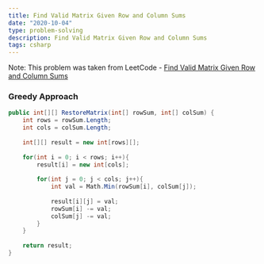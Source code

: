 ```yaml
---
title: Find Valid Matrix Given Row and Column Sums
date: "2020-10-04"
type: problem-solving
description: Find Valid Matrix Given Row and Column Sums
tags: csharp
---
```


Note: This problem was taken from LeetCode - [Find Valid Matrix Given Row and Column Sums](https://leetcode.com/problems/find-valid-matrix-given-row-and-column-sums/)

### Greedy Approach

```csharp
public int[][] RestoreMatrix(int[] rowSum, int[] colSum) {
	int rows = rowSum.Length;
	int cols = colSum.Length;
	
	int[][] result = new int[rows][];
	
	for(int i = 0; i < rows; i++){
		result[i] = new int[cols];
		
		for(int j = 0; j < cols; j++){
			int val = Math.Min(rowSum[i], colSum[j]);
			
			result[i][j] = val;
			rowSum[i] -= val;
			colSum[j] -= val;
		}
	}
	
	return result;
}
```
